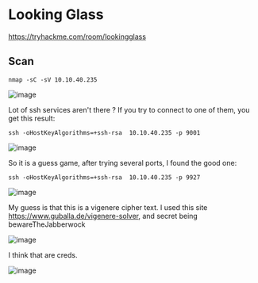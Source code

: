 # Looking Glass

https://tryhackme.com/room/lookingglass

## Scan

`nmap -sC -sV 10.10.40.235`

![image](https://github.com/Roqlane/writeups/assets/78229498/db13dd3c-d82b-4f18-8aee-4c210bc8e096)

Lot of ssh services aren't there ? If you try to connect to one of them, you get this result:

`ssh -oHostKeyAlgorithms=+ssh-rsa  10.10.40.235 -p 9001`

![image](https://github.com/Roqlane/writeups/assets/78229498/3d593604-2e03-4c12-b78e-12afe76d234e)

So it is a guess game, after trying several ports, I found the good one:

`ssh -oHostKeyAlgorithms=+ssh-rsa  10.10.40.235 -p 9927`

![image](https://github.com/Roqlane/writeups/assets/78229498/7ad72bb6-8bc7-40d6-9a01-865f294b26c4)

My guess is that this is a vigenere cipher text. I used this site https://www.guballa.de/vigenere-solver, and secret being bewareTheJabberwock

![image](https://github.com/Roqlane/writeups/assets/78229498/f87b57cf-a29d-44ac-8de3-6600adb45c06)

I think that are creds.

![image](https://github.com/Roqlane/writeups/assets/78229498/389a4ee5-0264-49b9-8a59-69ba282a54e1)

